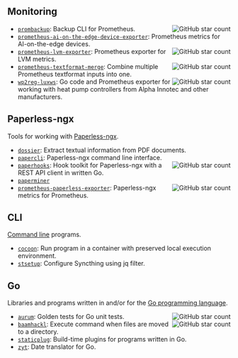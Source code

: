 ## Monitoring

* <a href="https://github.com/hansmi/prombackup"><img alt="GitHub star count" src="https://img.shields.io/github/stars/hansmi/prombackup?style=flat&amp;logo=github&amp;label=%E2%AD%90" align="right" /></a>
  [`prombackup`](https://github.com/hansmi/prombackup):
  Backup CLI for Prometheus.
* [`prometheus-ai-on-the-edge-device-exporter`](https://github.com/hansmi/prometheus-ai-on-the-edge-device-exporter):
  Prometheus metrics for AI-on-the-edge devices.
* <a href="https://github.com/hansmi/prometheus-lvm-exporter"><img alt="GitHub star count" src="https://img.shields.io/github/stars/hansmi/prometheus-lvm-exporter?style=flat&amp;logo=github&amp;label=%E2%AD%90" align="right" /></a>
  [`prometheus-lvm-exporter`](https://github.com/hansmi/prometheus-lvm-exporter):
  Prometheus exporter for LVM metrics.
* <a href="https://github.com/hansmi/prometheus-textformat-merge"><img alt="GitHub star count" src="https://img.shields.io/github/stars/hansmi/prometheus-textformat-merge?style=flat&amp;logo=github&amp;label=%E2%AD%90" align="right" /></a>
  [`prometheus-textformat-merge`](https://github.com/hansmi/prometheus-textformat-merge):
  Combine multiple Prometheus textformat inputs into one.
* <a href="https://github.com/hansmi/wp2reg-luxws"><img alt="GitHub star count" src="https://img.shields.io/github/stars/hansmi/wp2reg-luxws?style=flat&amp;logo=github&amp;label=%E2%AD%90" align="right" /></a>
  [`wp2reg-luxws`](https://github.com/hansmi/wp2reg-luxws):
  Go code and Prometheus exporter for working with heat pump controllers from
  Alpha Innotec and other manufacturers.


## Paperless-ngx

Tools for working with [Paperless-ngx](https://docs.paperless-ngx.com/).

* [`dossier`](https://github.com/hansmi/dossier):
  Extract textual information from PDF documents.
* [`papercli`](https://github.com/hansmi/papercli):
  Paperless-ngx command line interface.
* <a href="https://github.com/hansmi/paperhooks"><img alt="GitHub star count" src="https://img.shields.io/github/stars/hansmi/paperhooks?style=flat&amp;logo=github&amp;label=%E2%AD%90" align="right" /></a>
  [`paperhooks`](https://github.com/hansmi/paperhooks):
  Hook toolkit for Paperless-ngx with a REST API client in written Go.
* [`paperminer`](https://github.com/hansmi/paperminer)
* <a href="https://github.com/hansmi/prometheus-paperless-exporter"><img alt="GitHub star count" src="https://img.shields.io/github/stars/hansmi/prometheus-paperless-exporter?style=flat&amp;logo=github&amp;label=%E2%AD%90" align="right" /></a>
  [`prometheus-paperless-exporter`](https://github.com/hansmi/prometheus-paperless-exporter):
  Paperless-ngx metrics for Prometheus.


## CLI

[Command line](https://en.wikipedia.org/wiki/Command-line_interface) programs.

* [`cocoon`](https://github.com/hansmi/cocoon):
  Run program in a container with preserved local execution environment.
* [`stsetup`](https://github.com/hansmi/stsetup):
  Configure Syncthing using jq filter.


## Go

Libraries and programs written in and/or for the
[Go programming language](https://go.dev/).

* <a href="https://github.com/hansmi/aurum"><img alt="GitHub star count" src="https://img.shields.io/github/stars/hansmi/aurum?style=flat&amp;logo=github&amp;label=%E2%AD%90" align="right" /></a>
  [`aurum`](https://github.com/hansmi/aurum):
  Golden tests for Go unit tests.
* <a href="https://github.com/hansmi/baamhackl"><img alt="GitHub star count" src="https://img.shields.io/github/stars/hansmi/baamhackl?style=flat&amp;logo=github&amp;label=%E2%AD%90" align="right" /></a>
  [`baamhackl`](https://github.com/hansmi/baamhackl):
  Execute command when files are moved to a directory.
* [`staticplug`](https://github.com/hansmi/staticplug):
  Build-time plugins for programs written in Go.
* [`zyt`](https://github.com/hansmi/zyt):
  Date translator for Go.

